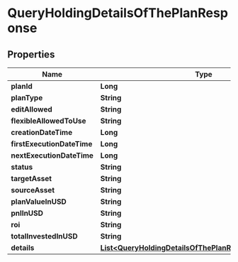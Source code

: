 

# QueryHoldingDetailsOfThePlanResponse


## Properties

| Name | Type | Description | Notes |
|------------ | ------------- | ------------- | -------------|
|**planId** | **Long** |  |  [optional] |
|**planType** | **String** |  |  [optional] |
|**editAllowed** | **String** |  |  [optional] |
|**flexibleAllowedToUse** | **String** |  |  [optional] |
|**creationDateTime** | **Long** |  |  [optional] |
|**firstExecutionDateTime** | **Long** |  |  [optional] |
|**nextExecutionDateTime** | **Long** |  |  [optional] |
|**status** | **String** |  |  [optional] |
|**targetAsset** | **String** |  |  [optional] |
|**sourceAsset** | **String** |  |  [optional] |
|**planValueInUSD** | **String** |  |  [optional] |
|**pnlInUSD** | **String** |  |  [optional] |
|**roi** | **String** |  |  [optional] |
|**totalInvestedInUSD** | **String** |  |  [optional] |
|**details** | [**List&lt;QueryHoldingDetailsOfThePlanResponseDetailsInner&gt;**](QueryHoldingDetailsOfThePlanResponseDetailsInner.md) |  |  [optional] |



